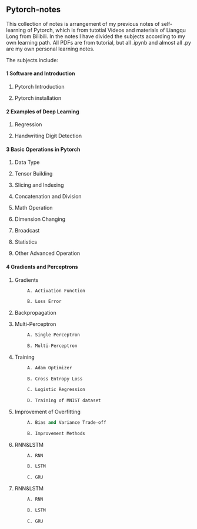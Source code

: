 ## Pytorch-notes

This collection of notes is arrangement of my previous notes of self-learning of Pytorch, which is from tutotial Videos and materials of Liangqu Long from Bilibili. In the notes I have divided the subjects according to my own learning path. All PDFs are from tutorial, but all .ipynb and almost all .py are my own personal learning notes.

The subjects include:

#### 1 Software and Introduction

  1. Pytorch Introduction
  
  2. Pytorch installation
  
#### 2 Examples of Deep Learning

  1. Regression
  
  2. Handwriting Digit Detection
  
#### 3 Basic Operations in Pytorch

  1. Data Type
  
  2. Tensor Building
  
  3. Slicing and Indexing
  
  4. Concatenation and Division
  
  5. Math Operation
  
  6. Dimension Changing
  
  7. Broadcast
  
  8. Statistics
  
  9. Other Advanced Operation
  
#### 4 Gradients and Perceptrons

  1. Gradients
  
```Python
		A. Activation Function
		
		B. Loss Error
```
    
  2. Backpropagation
  
  3. Multi-Perceptron

```Python  
		A. Single Perceptron
    
		B. Multi-Perceptron
```
    
  4. Training

```Python  
		A. Adam Optimizer
	    
		B. Cross Entropy Loss
	    
		C. Logistic Regression
	    
		D. Training of MNIST dataset
```

  5. Improvement of Overfitting

```Python  
		A. Bias and Variance Trade-off
    
		B. Improvement Methods
```

  6. RNN&LSTM
  
```Python  
		A. RNN
    
		B. LSTM
		
		C. GRU
```

  7. RNN&LSTM
  
```Python  
		A. RNN
    
		B. LSTM
		
		C. GRU
```
